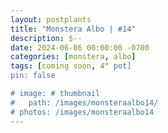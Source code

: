 ```yaml
---
layout: postplants
title: "Monstera Albo | #14"
description: $--
date: 2024-06-06 00:00:00 -0700
categories: [monstera, albo]
tags: [coming soon, 4" pot]
pin: false

# image: # thumbnail
#   path: /images/monsteraalbo14/
# photos: /images/monsteraalbo14
---
```

